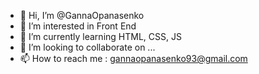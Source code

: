 - 👋 Hi, I’m @GannaOpanasenko
- 👀 I’m interested in Front End
- 🌱 I’m currently learning HTML, CSS, JS
- 💞️ I’m looking to collaborate on ...
- 📫 How to reach me : gannaopanasenko93@gmail.com

<!---
AnnaOpanasenko/AnnaOpanasenko is a ✨ special ✨ repository because its `README.md` (this file) appears on your GitHub profile.
You can click the Preview link to take a look at your changes.
--->
